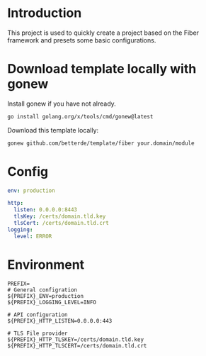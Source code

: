 # Introduction

This project is used to quickly create a project based on the Fiber framework and presets some basic configurations.

# Download template locally with gonew

Install gonew if you have not already.

```bash
go install golang.org/x/tools/cmd/gonew@latest
```

Download this template locally:

```bash
gonew github.com/betterde/template/fiber your.domain/module
```

# Config

```yaml
env: production

http:
  listen: 0.0.0.0:8443
  tlsKey: /certs/domain.tld.key
  tlsCert: /certs/domain.tld.crt
logging:
  level: ERROR
```

# Environment

```env
PREFIX=
# General configration
${PREFIX}_ENV=production
${PREFIX}_LOGGING_LEVEL=INFO

# API configuration
${PREFIX}_HTTP_LISTEN=0.0.0.0:443

# TLS File provider
${PREFIX}_HTTP_TLSKEY=/certs/domain.tld.key
${PREFIX}_HTTP_TLSCERT=/certs/domain.tld.crt
```